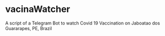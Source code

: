 # vacinaWatcher
A script of a Telegram Bot to watch Covid 19 Vaccination on Jaboatao dos Guararapes, PE, Brazil

